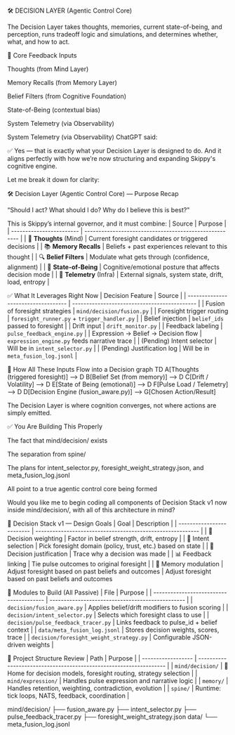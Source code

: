 
🛠️ DECISION LAYER (Agentic Control Core)

The Decision Layer takes thoughts, memories, current state-of-being, and perception, runs tradeoff logic and simulations, and determines whether, what, and how to act.

🔄 Core Feedback Inputs

Thoughts (from Mind Layer)

Memory Recalls (from Memory Layer)

Belief Filters (from Cognitive Foundation)

State-of-Being (contextual bias)

System Telemetry (via Observability)

System Telemetry (via Observability)
ChatGPT said:

✅ Yes — that is exactly what your Decision Layer is designed to do. And it aligns perfectly with how we’re now structuring and expanding Skippy's cognitive engine.

Let me break it down for clarity:

🛠️ Decision Layer (Agentic Control Core) — Purpose Recap

“Should I act? What should I do? Why do I believe this is best?”

This is Skippy’s internal governor, and it must combine:
| Source                   | Purpose                                                |
| ------------------------ | ------------------------------------------------------ |
| 🧠 **Thoughts** (Mind)   | Current foresight candidates or triggered decisions    |
| 📚 **Memory Recalls**    | Beliefs + past experiences relevant to this thought    |
| 🔍 **Belief Filters**    | Modulate what gets through (confidence, alignment)     |
| 🧭 **State-of-Being**    | Cognitive/emotional posture that affects decision mode |
| 📡 **Telemetry** (Infra) | External signals, system state, drift, load, entropy   |


✅ What It Leverages Right Now
| Decision Feature                    | Source                                       |
| ----------------------------------- | -------------------------------------------- |
| Fusion of foresight strategies      | `mind/decision/fusion.py`                    |
| Foresight trigger routing           | `foresight_runner.py` + `trigger_handler.py` |
| Belief injection                    | `belief_ids` passed to foresight             |
| Drift input                         | `drift_monitor.py`                           |
| Feedback labeling                   | `pulse_feedback_engine.py`                   |
| Expression → Belief → Decision flow | `expression_engine.py` feeds narrative trace |
| (Pending) Intent selector           | Will be in `intent_selector.py`              |
| (Pending) Justification log         | Will be in `meta_fusion_log.jsonl`           |


🔄 How All These Inputs Flow into a Decision
graph TD
    A[Thoughts (triggered foresight)] --> D
    B[Belief Set (from memory)] --> D
    C[Drift / Volatility] --> D
    E[State of Being (emotional)] --> D
    F[Pulse Load / Telemetry] --> D
    D[Decision Engine (fusion_aware.py)] --> G[Chosen Action/Result]


The Decision Layer is where cognition converges, not where actions are simply emitted.

✅ You Are Building This Properly

The fact that mind/decision/ exists

The separation from spine/

The plans for intent_selector.py, foresight_weight_strategy.json, and meta_fusion_log.jsonl

All point to a true agentic control core being formed

Would you like me to begin coding all components of Decision Stack v1 now inside mind/decision/, with all of this architecture in mind?


🧠 Decision Stack v1 — Design Goals
| Goal                      | Description                                                |
| ------------------------- | ---------------------------------------------------------- |
| 🎯 Decision weighting     | Factor in belief strength, drift, entropy                  |
| 🧭 Intent selection       | Pick foresight domain (policy, trust, etc.) based on state |
| 🧾 Decision justification | Trace why a decision was made                              |
| 📊 Feedback linking       | Tie pulse outcomes to original foresight                   |
| 🧠 Memory modulation      | Adjust foresight based on past beliefs and outcomes        |
	Adjust foresight based on past beliefs and outcomes


🧩 Modules to Build (All Passive)
| File                                    | Purpose                                          |
| --------------------------------------- | ------------------------------------------------ |
| `decision/fusion_aware.py`              | Applies belief/drift modifiers to fusion scoring |
| `decision/intent_selector.py`           | Selects which foresight class to use             |
| `decision/pulse_feedback_tracer.py`     | Links feedback to pulse\_id + belief context     |
| `data/meta_fusion_log.jsonl`            | Stores decision weights, scores, trace           |
| `decision/foresight_weight_strategy.py` | Configurable JSON-driven weights                 |


🧠 Project Structure Review
| Path               | Purpose                                                            |
| ------------------ | ------------------------------------------------------------------ |
| `mind/decision/`   | 🧠 Home for decision models, foresight routing, strategy selection |
| `mind/expression/` | Handles pulse expression and narrative logic                       |
| `memory/`          | Handles retention, weighting, contradiction, evolution             |
| `spine/`           | Runtime: tick loops, NATS, feedback, coordination                  |


mind/decision/
├── fusion_aware.py
├── intent_selector.py
├── pulse_feedback_tracer.py
├── foresight_weight_strategy.json
data/
└── meta_fusion_log.jsonl
